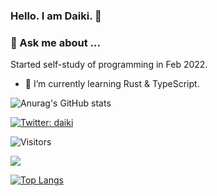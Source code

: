 ### Hello. I am Daiki. 👋


### 💬 Ask me about ...
Started self-study of programming in Feb 2022.
- 🌱 I’m currently learning Rust & TypeScript.

![Anurag's GitHub stats](https://github-readme-stats.vercel.app/api?username=Daiki48&show_icons=true&theme=gruvbox)

[![Twitter: daiki](https://img.shields.io/twitter/follow/Daiki48engineer?style=social)](https://twitter.com/Daiki48engineer)


![Visitors](https://visitor-badge.glitch.me/badge?page_id=Daiki48&left_color=gray&right_color=blue)
 
![](https://github-profile-summary-cards.vercel.app/api/cards/profile-details?username=Daiki48&theme=nord_dark)

[![Top Langs](https://github-readme-stats.vercel.app/api/top-langs/?username=Daiki48&langs_count=8)](https://github.com/Daiki48/github-readme-stats)

<!-- [![Top Langs](https://github-readme-stats.vercel.app/api/top-langs/?username=Daiki48&layout=compact)](https://github.com/Daiki48/github-readme-stats) --> 


<!--
**Daiki48/Daiki48** is a ✨ _special_ ✨ repository because its `README.md` (this file) appears on your GitHub profile.

Here are some ideas to get you started:

- 🔭 I’m currently working on ...
- 🌱 I’m currently learning ...
- 👯 I’m looking to collaborate on ...
- 🤔 I’m looking for help with ...
- 💬 Ask me about ...
- 📫 How to reach me: ...
- 😄 Pronouns: ...
- ⚡ Fun fact: ...
-->
